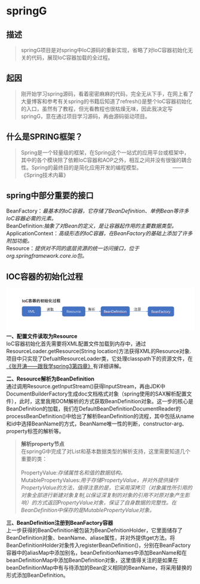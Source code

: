 # springG
描述
-----
>springG项目是对spring中IoC源码的重新实现，省略了对IoC容器初始化无关的代码，展现IoC容器加载的全过程。

起因
-----
>刚开始学习spring源码，看着密密麻麻的代码，完全无从下手，在网上看了大量博客和参考有关spring的书籍后知道了refresh()是整个IoC容器初始化的入口，虽然有了教程，但光看教程也很枯燥无味，因此我决定写springG，意在通过项目学习源码，再由源码驱动项目。

什么是SPRING框架？
------
>Spring是一个轻量级的框架，在Spring这个一站式的应用平台或框架中，其中的各个模块除了依赖IoC容器和AOP之外，相互之间并没有很强的耦合性。Spring的最终目的是简化应用开发的编程模型。					                     									——《Spring技术内幕》


spring中部分重要的接口
------
BeanFactory：*最基本的IoC容器，它存储了BeanDefinition、单例Bean等许多IoC容器必需的元素。*
<br>BeanDefinition:*抽象了对Bean的定义，是让容器起作用的主要数据类型。*
<br>ApplicationContext：*高级形态的IoC容器，在BeanFactory的基础上添加了许多附加功能。*
<br>Resource：*提供对不同的底层资源的统一访问接口，位于org.springframework.core.io包。*



IOC容器的初始化过程
------
![](https://github.com/Alooooha/springG/blob/master/springG1v-1p.png)
**一、配置文件读取为Resource**
<br>IoC容器初始化首先需要将XML配置文件加载到内存中，通过ResourceLoader.getResource(String location)方法获得XML的Resource对象.项目中只实现了DefualtResourceLoader类，它处理classpath下的资源文件，在[《张开涛——跟我学spring3第四章》](http://jinnianshilongnian.iteye.com/blog/1416320)有详细讲解。

**二、Resource解析为BeanDefinition**
<br>通过调用Resource.getInputStream()获得InputStream，再由JDK中DocumentBuilderFactory生成doc文档格式对象（spring使用的SAX解析配置文件），此时，这里我用DOM解析的方式获取BeanDefinition对象。这一步的核心是BeanDefinition的加载，我们在DefaultBeanDefinitionDocumentReader的processBeanDefinition()中给出了解析BeanDefinition的流程，其中包括从name和id中选择BeanName的方式，BeanName唯一性的判断，constructor-arg、property标签的解析等。
>**解析property节点**
<br>在springG中完成了对List和基本数据类型的解析支持，这里需要知道几个重要的类：<br>
<br>PropertyValue:*存储属性名和值的数据结构。*
<br>MutablePropertyValues:*用于存储PropertyValue，并对外提供操作PropertyValue的方法，值得注意的是，它采用深拷贝（对象属性所引用的对象全部进行新建对象复制,以保证深复制的对象的引用不对原对象产生影响）的方式返回PropertyValue对象，保证了自身数据的完整性。在BeanDefinition中保存的是MutablePropertyValue对象。*

**三、BeanDefinition注册到BeanFactory容器**
<br>上一步获得的BeanDefinition被包装为BeanDefnitionHolder，它里面储存了BeanDefinition对象、beanName、aliase属性，并对外提供get方法。将BeanDefinitionHolder对象传入registerBeanDefinition()，分别在BeanFactory容器中的aliasMap中添加别名，beanDefinitionNames中添加BeanName和在beanDefinitionMap中添加BeanDefinition对象，这里值得关注的是如果在beanDefinitionMap中有与待添加的Bean定义相同的BeanName，将采用替换的形式添加BeanDefinition。
